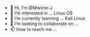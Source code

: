 - 👋 Hi, I’m @Mwiine-J
- 👀 I’m interested in ... Linux OS
- 🌱 I’m currently learning ... Kali Linux
- 💞️ I’m looking to collaborate on ...
- 📫 How to reach me ... 

<!---
Mwiine-J/Mwiine-J is a ✨ special ✨ repository because its `README.md` (this file) appears on your GitHub profile.
You can click the Preview link to take a look at your changes.
--->
